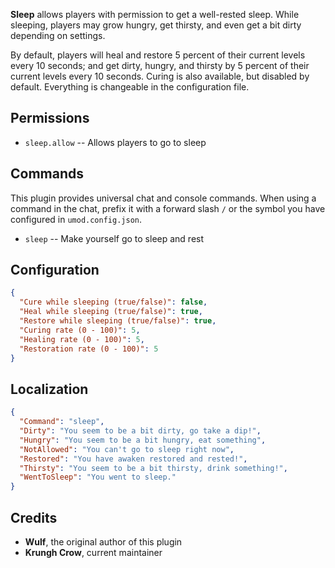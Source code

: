 **Sleep** allows players with permission to get a well-rested sleep. While sleeping, players may grow hungry, get thirsty, and even get a bit dirty depending on settings.

By default, players will heal and restore 5 percent of their current levels every 10 seconds; and get dirty, hungry, and thirsty by 5 percent of their current levels every 10 seconds. Curing is also available, but disabled by default. Everything is changeable in the configuration file.

## Permissions

- `sleep.allow` -- Allows players to go to sleep

## Commands

This plugin provides universal chat and console commands. When using a command in the chat, prefix it with a forward slash `/` or the symbol you have configured in `umod.config.json`.

- `sleep` -- Make yourself go to sleep and rest

## Configuration

```json
{
  "Cure while sleeping (true/false)": false,
  "Heal while sleeping (true/false)": true,
  "Restore while sleeping (true/false)": true,
  "Curing rate (0 - 100)": 5,
  "Healing rate (0 - 100)": 5,
  "Restoration rate (0 - 100)": 5
}
```

## Localization

```json
{
  "Command": "sleep",
  "Dirty": "You seem to be a bit dirty, go take a dip!",
  "Hungry": "You seem to be a bit hungry, eat something",
  "NotAllowed": "You can't go to sleep right now",
  "Restored": "You have awaken restored and rested!",
  "Thirsty": "You seem to be a bit thirsty, drink something!",
  "WentToSleep": "You went to sleep."
}
```
## Credits

- **Wulf**, the original author of this plugin
- **Krungh Crow**, current maintainer
